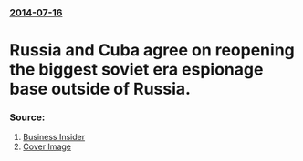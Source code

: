 ### [2014-07-16](/news/2014/07/16/index.md)

# Russia and Cuba agree on reopening the biggest soviet era espionage base outside of Russia. 




### Source:

1. [Business Insider](http://www.businessinsider.com/russia-is-reportedly-reopening-its-spy-base-in-cuba-2014-7)
1. [Cover Image](http://static4.businessinsider.com/image/53c6632b6da8114e608d7288-1190-625/russia-is-reportedly-reopening-its-spy-base-in-cuba.jpg)
